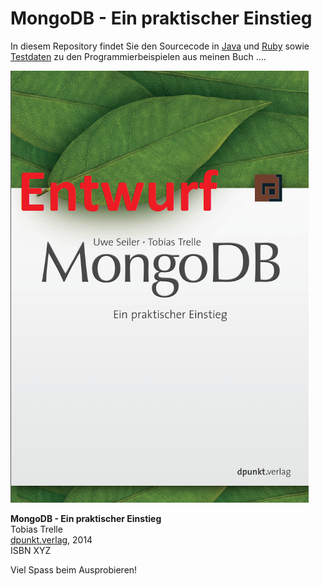 # MongoDB - Ein praktischer Einstieg #
In diesem Repository findet Sie den Sourcecode in [Java](java) und [Ruby](ruby	) sowie [Testdaten](data) zu den Programmierbeispielen aus meinen Buch
....

![MongoDB - Ein praktischer Einstieg](mongodb.png)

**MongoDB - Ein praktischer Einstieg**<br/>
Tobias Trelle<br/>
[dpunkt.verlag](http://www.dpunkt.de), 2014<br/>
ISBN XYZ

Viel Spass beim Ausprobieren!



